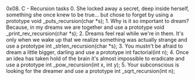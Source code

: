 0x08. C - Recursion
   tasks
	0. She locked away a secret, deep inside herself, something she once knew to be true... but chose to forget 
by using a prototype void _puts_recursion(char *s);
	1. Why is it so important to dream? Because, in my dreams we are together and use a prototype void _print_rev_recursion(char *s);
	2. Dreams feel real while we're in them. It's only when we wake up that we realize something was actually strange and use a prototype int _strlen_recursion(char *s);
	3. You mustn't be afraid to dream a little bigger, darling and use a prototype int factorial(int n);
	4. Once an idea has taken hold of the brain it's almost impossible to eradicate and use a prototype int _pow_recursion(int x, int y);
	5. Your subconscious is looking for the dreamer and use a prototype int _sqrt_recursion(int n);
